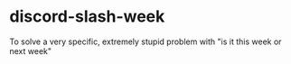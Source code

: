 # discord-slash-week
To solve a very specific, extremely stupid problem with "is it this week or next week"
